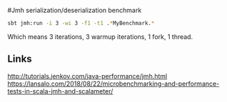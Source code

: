 #Jmh serialization/deserialization benchmark

```bash
sbt jmh:run -i 3 -wi 3 -f1 -t1 .*MyBenchmark.*
```   
    
Which means 3 iterations, 3 warmup iterations, 1 fork, 1 thread.


## Links
http://tutorials.jenkov.com/java-performance/jmh.html
https://lansalo.com/2018/08/22/microbenchmarking-and-performance-tests-in-scala-jmh-and-scalameter/   